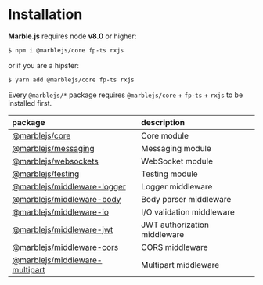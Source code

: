# Installation

**Marble.js** requires node **v8.0** or higher:

>

```bash
$ npm i @marblejs/core fp-ts rxjs
```

or if you are a hipster:

```bash
$ yarn add @marblejs/core fp-ts rxjs
```

Every `@marblejs/*` package requires `@marblejs/core` + `fp-ts` + `rxjs` to be installed first.

| package | description |
| :--- | :--- |
| [@marblejs/core](../other/api-reference/core/) | Core module |
| [@marblejs/messaging](../other/api-reference/messaging/) | Messaging module |
| [@marblejs/websockets](../other/api-reference/websockets/) | WebSocket module |
| [@marblejs/testing](../testing/http-testing.md) | Testing module |
| [@marblejs/middleware-logger](../other/api-reference/middleware-logger.md) | Logger middleware |
| [@marblejs/middleware-body](../other/api-reference/middleware-body.md) | Body parser middleware |
| [@marblejs/middleware-io](../other/api-reference/middleware-io.md) | I/O validation middleware |
| [@marblejs/middleware-jwt](../other/api-reference/middleware-jwt/) | JWT authorization middleware |
| [@marblejs/middleware-cors](../other/api-reference/middleware-cors.md) | CORS middleware |
| [@marblejs/middleware-multipart](../other/api-reference/middleware-multipart.md) | Multipart middleware |

